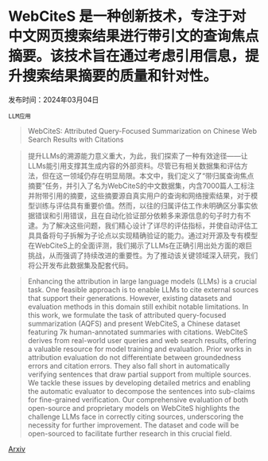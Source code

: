 # WebCiteS 是一种创新技术，专注于对中文网页搜索结果进行带引文的查询焦点摘要。该技术旨在通过考虑引用信息，提升搜索结果摘要的质量和针对性。

发布时间：2024年03月04日

`LLM应用`

> WebCiteS: Attributed Query-Focused Summarization on Chinese Web Search Results with Citations

> 提升LLMs的溯源能力意义重大，为此，我们探索了一种有效途径——让LLMs能引用支撑其生成内容的外部资料。尽管已有相关数据集和评估方法，但在这一领域仍存在明显局限。本文中，我们定义了“带归属查询焦点摘要”任务，并引入了名为WebCiteS的中文数据集，内含7000篇人工标注并附带引用的摘要，这些摘要源自真实用户的查询和网络搜索结果，对于模型训练与评估具有重要价值。然而，以往的归属评估工作未明确区分事实依据错误和引用错误，且在自动化验证部分依赖多来源信息的句子时力有不逮。为了解决这些问题，我们精心设计了详尽的评估指标，并使自动评估工具具备将句子拆解为子论点以实现精确验证的能力。通过对开源及专有模型在WebCiteS上的全面评测，我们揭示了LLMs在正确引用出处方面的艰巨挑战，从而强调了持续改进的重要性。为了推动该关键领域深入研究，我们将公开发布此数据集及配套代码。

> Enhancing the attribution in large language models (LLMs) is a crucial task. One feasible approach is to enable LLMs to cite external sources that support their generations. However, existing datasets and evaluation methods in this domain still exhibit notable limitations. In this work, we formulate the task of attributed query-focused summarization (AQFS) and present WebCiteS, a Chinese dataset featuring 7k human-annotated summaries with citations. WebCiteS derives from real-world user queries and web search results, offering a valuable resource for model training and evaluation. Prior works in attribution evaluation do not differentiate between groundedness errors and citation errors. They also fall short in automatically verifying sentences that draw partial support from multiple sources. We tackle these issues by developing detailed metrics and enabling the automatic evaluator to decompose the sentences into sub-claims for fine-grained verification. Our comprehensive evaluation of both open-source and proprietary models on WebCiteS highlights the challenge LLMs face in correctly citing sources, underscoring the necessity for further improvement. The dataset and code will be open-sourced to facilitate further research in this crucial field.

[Arxiv](https://arxiv.org/abs/2403.01774)